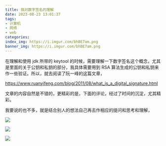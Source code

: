 ```yaml
---
title: 我对数字签名的理解
date: 2023-08-23 13:01:37
tags:
- 计算机
- 网络
- web
categories:
index_img: https://i.imgur.com/bhBE7am.png
banner_img: https://i.imgur.com/bhBE7am.png
---
```


在理解和使用 jdk 所带的 keytool 的时候，需要理解一下数字签名这个概念，尤其是里面的关于公钥和私钥的部分，我具体需要用到 RSA 算法生成的公钥和私钥来作一些验证。所以，就去阅读了阮一峰的这篇文章，

<https://www.ruanyifeng.com/blog/2011/08/what_is_a_digital_signature.html>

文章的内容自然是不错的，更精彩的是，下面的评论，经过了时间的沉淀，尤其精彩。

我要说的也不多，就是结合别人的想法自己再去作相应的提问和思考和理解，

![](https://i.imgur.com/gcGMnAa.jpg)

![](https://i.imgur.com/WLv5cJp.jpg)

![](https://i.imgur.com/P6vcHiE.jpg)

